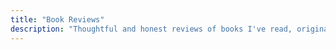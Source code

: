 ```yaml
---
title: "Book Reviews"
description: "Thoughtful and honest reviews of books I've read, originally started to help fellow authors but now covering a wide range of titles. Each review offers insights and reflections on the book, with recommendations for who might enjoy it most."
---
```

